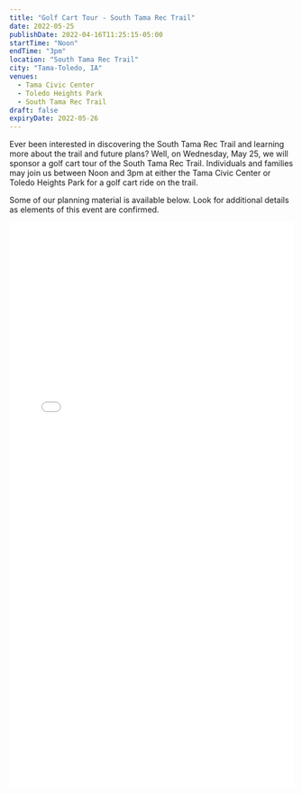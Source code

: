 ```yaml
---
title: "Golf Cart Tour - South Tama Rec Trail"
date: 2022-05-25
publishDate: 2022-04-16T11:25:15-05:00
startTime: "Noon"
endTime: "3pm"
location: "South Tama Rec Trail"
city: "Tama-Toledo, IA"
venues:
  - Tama Civic Center
  - Toledo Heights Park
  - South Tama Rec Trail
draft: false
expiryDate: 2022-05-26
---
```


Ever been interested in discovering the South Tama Rec Trail and learning more about the trail and future plans?  Well, on Wednesday, May 25, we will sponsor a golf cart tour of the South Tama Rec Trail.  Individuals and families may join us between Noon and 3pm at either the Tama Civic Center or Toledo Heights Park for a golf cart ride on the trail.

Some of our planning material is available below.  Look for additional details as elements of this event are confirmed.

<embed width=100% height=1000 src="./../../pdfs/Golf-Cart-Tour-2022-05-25.pdf"></embed> <p/> 

   
 
